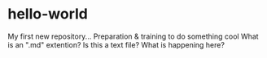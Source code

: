 # hello-world
My first new repository... Preparation &amp; training to do something cool
What is an ".md" extention?
Is this a text file?
What is happening here?
